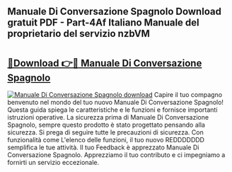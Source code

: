 ## Manuale Di Conversazione Spagnolo Download gratuit PDF - Part-4Af Italiano Manuale del proprietario del servizio nzbVM

# <h2><a href="http://dfdmos.blite.top/?on=Manuale+Di+Conversazione+Spagnolo">🔗Download 👉🔴 Manuale Di Conversazione Spagnolo</a></h2>

[![Manuale Di Conversazione Spagnolo download](https://i.imgur.com/lujVjoI.png)](http://dfdmos.blite.top/?on=Manuale+Di+Conversazione+Spagnolo)
Capire il tuo compagno benvenuto nel mondo del tuo nuovo Manuale Di Conversazione Spagnolo! Questa guida spiega le caratteristiche e le funzioni e fornisce importanti istruzioni operative. La sicurezza prima di Manuale Di Conversazione Spagnolo, sempre questo prodotto è stato progettato pensando alla sicurezza. Si prega di seguire tutte le precauzioni di sicurezza. Con funzionalità come L'elenco delle funzioni, il tuo nuovo REDDDDDDD semplifica le tue attività. Il tuo Feedback è apprezzato Manuale Di Conversazione Spagnolo. Apprezziamo il tuo contributo e ci impegniamo a fornirti un servizio eccezionale.
